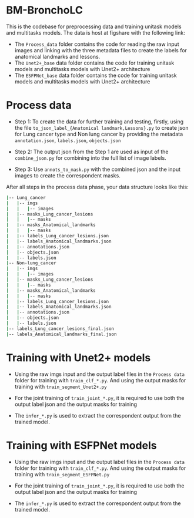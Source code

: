 # BM-BronchoLC

This is the codebase for preprocessing data and training
unitask models and multitasks models.
The data is host at figshare with the following link:

+ The `Process_data` folder contains the code for 
reading the raw input images and linking with the three
metadata files to create the labels for anatomical landmarks
and lessons.
+ The `Unet2+_base` data folder contains the code for
training unitask models and multitasks models with Unet2+
architecture
+ The `ESFPNet_base` data folder contains the code for
training unitask models and multitasks models with Unet2+
architecture

# Process data
- Step 1: To create the data for further training and testing, firstly,
using the file `to_json_label_{Anatomical landmark,Lessons}.py`
to create json for Lung cancer type and Non lung cancer
by providing the metadata `annotation.json`, `labels.json`, `objects.json`

- Step 2: The output json from the Step 1 are used as input of the
`combine_json.py` for combining into the full list of image labels.

- Step 3: Use `annots_to_mask.py` with the combined json
and the input images to create the correspondent masks.

After all steps in the process data phase, your data structure looks like this:

```bash
|-- Lung_cancer
|   |-- imgs
|   |   |-- images
|   |-- masks_Lung_cancer_lesions
|   |   |-- masks
|   |-- masks_Anatomical_landmarks
|   |   |-- masks
|   |-- labels_Lung_cancer_lesions.json
|   |-- labels_Anatomical_landmarks.json
|   |-- annotations.json
|   |-- objects.json
|   |-- labels.json
|-- Non-lung_cancer
|   |-- imgs
|   |   |-- images
|   |-- masks_Lung_cancer_lesions
|   |   |-- masks
|   |-- masks_Anatomical_landmarks
|   |   |-- masks
|   |-- labels_Lung_cancer_lesions.json
|   |-- labels_Anatomical_landmarks.json
|   |-- annotations.json
|   |-- objects.json
|   |-- labels.json
|-- labels_Lung_cancer_lesions_final.json
|-- labels_Anatomical_landmarks_final.json
```


# Training with Unet2+ models

- Using the raw imgs input and the output label files in the `Process data`
folder for training with `train_clf_*.py`. And using the output masks for training with `train_segment_Unet2+.py`

- For the joint training of `train_joint_*.py`, it is required to use both the output label json and the output masks for training

- The `infer_*.py` is used to extract the correspondent output from the trained model.
# Training with ESFPNet models

- Using the raw imgs input and the output label files in the `Process data`
folder for training with `train_clf_*.py`. And using the output masks for training with `train_segment_ESFPNet.py`

- For the joint training of `train_joint_*.py`, it is required to use both the output label json and the output masks for training

- The `infer_*.py` is used to extract the correspondent output from the trained model.

